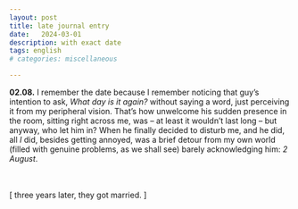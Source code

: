 ```yaml
---
layout: post
title: late journal entry
date:   2024-03-01
description: with exact date
tags: english
# categories: miscellaneous

---
```


<!-- <div style="text-align: right;"> -->
<!-- <span style="font-size:14px;font-weight:lighter"> -->
<strong>02.08.</strong> I remember the date because I remember noticing that guy’s intention to ask, <i>What day is it again?</i> without saying a word, just perceiving it from my peripheral vision. That’s how unwelcome his sudden presence in the room, sitting right across me, was – at least it wouldn’t last long – but anyway, who let him in? When he finally decided to disturb me, and he did, all <i>I</i> did, besides getting annoyed, was a brief detour from my own world (filled with genuine problems, as we shall see) barely acknowledging him: <i>2 August</i>.

<br>
<br>
[ three years later, they got married. ] <!-- <br> Incidentally, on 2 August, as the marriage certificate attests. -->